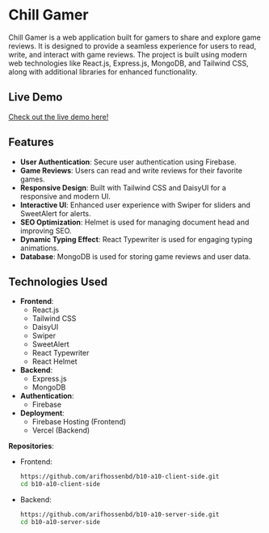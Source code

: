 # Chill Gamer

Chill Gamer is a web application built for gamers to share and explore game reviews. It is designed to provide a seamless experience for users to read, write, and interact with game reviews. The project is built using modern web technologies like React.js, Express.js, MongoDB, and Tailwind CSS, along with additional libraries for enhanced functionality.

## Live Demo

[Check out the live demo here!](https://chill-gamer-6f2d0.web.app/)

## Features

- **User Authentication**: Secure user authentication using Firebase.
- **Game Reviews**: Users can read and write reviews for their favorite games.
- **Responsive Design**: Built with Tailwind CSS and DaisyUI for a responsive and modern UI.
- **Interactive UI**: Enhanced user experience with Swiper for sliders and SweetAlert for alerts.
- **SEO Optimization**: Helmet is used for managing document head and improving SEO.
- **Dynamic Typing Effect**: React Typewriter is used for engaging typing animations.
- **Database**: MongoDB is used for storing game reviews and user data.

## Technologies Used

- **Frontend**:
  - React.js
  - Tailwind CSS
  - DaisyUI
  - Swiper
  - SweetAlert
  - React Typewriter
  - React Helmet
- **Backend**:
  - Express.js
  - MongoDB
- **Authentication**:
  - Firebase
- **Deployment**:
  - Firebase Hosting (Frontend)
  - Vercel (Backend)
  
**Repositories**:
   - Frontend:
     ```bash
     https://github.com/arifhossenbd/b10-a10-client-side.git
     cd b10-a10-client-side
     ```
   - Backend:
     ```bash
     https://github.com/arifhossenbd/b10-a10-server-side.git
     cd b10-a10-server-side
     ```